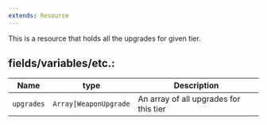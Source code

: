 ```yaml
---
extends: Resource
---
```


This is a resource that holds all the upgrades for given tier.
## fields/variables/etc.:

Name|type|Description
-|-|-
`upgrades`|`Array[WeaponUpgrade`|An array of all upgrades for this tier

